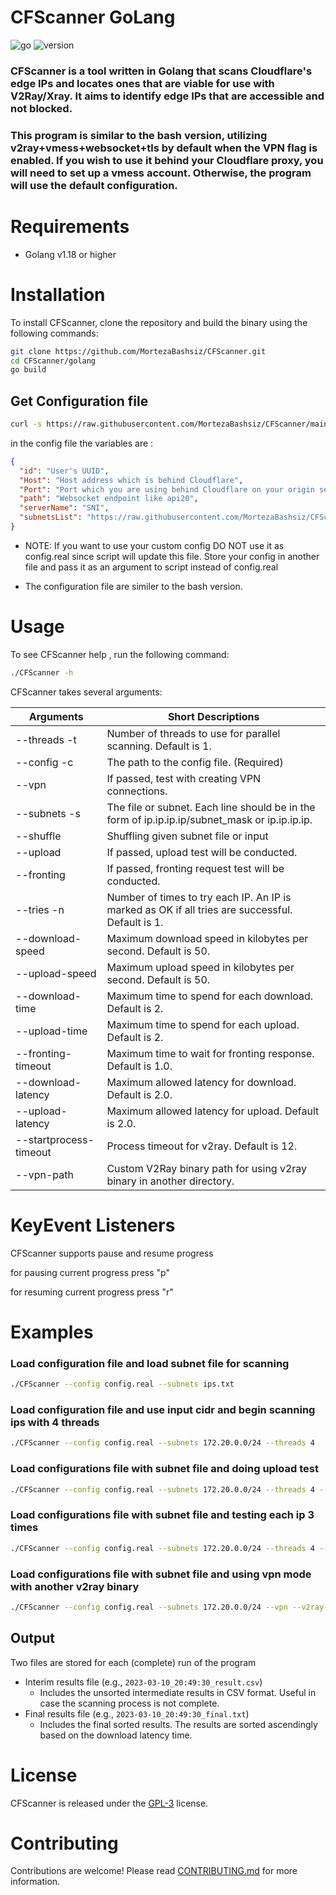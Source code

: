 # CFScanner GoLang

![go]
![version]

### CFScanner is a tool written in Golang that scans Cloudflare's edge IPs and locates ones that are viable for use with V2Ray/Xray. It aims to identify edge IPs that are accessible and not blocked.

### This program is similar to the bash version, utilizing v2ray+vmess+websocket+tls by default when the VPN flag is enabled. If you wish to use it behind your Cloudflare proxy, you will need to set up a vmess account. Otherwise, the program will use the default configuration.

# Requirements

- Golang v1.18 or higher

# Installation

To install CFScanner, clone the repository and build the binary using the following commands:

```bash
git clone https://github.com/MortezaBashsiz/CFScanner.git
cd CFScanner/golang
go build
```

## Get Configuration file

```bash
curl -s https://raw.githubusercontent.com/MortezaBashsiz/CFScanner/main/bash/ClientConfig.json -o config.real
```

in the config file the variables are :

```json
{
  "id": "User's UUID",
  "Host": "Host address which is behind Cloudflare",
  "Port": "Port which you are using behind Cloudflare on your origin server",
  "path": "Websocket endpoint like api20",
  "serverName": "SNI",
  "subnetsList": "https://raw.githubusercontent.com/MortezaBashsiz/CFScanner/main/bash/cf.local.iplist"
}
```

- NOTE: If you want to use your custom config DO NOT use it as config.real since script will update this file. Store your config in another file and pass it as an argument to script instead of config.real

- The configuration file are similer to the bash version.

# Usage

To see CFScanner help , run the following command:

```bash
./CFScanner -h
```

CFScanner takes several arguments:

| Arguments              | Short Descriptions                                                                               |
|------------------------| ------------------------------------------------------------------------------------------------ |
| --threads -t           | Number of threads to use for parallel scanning. Default is 1.                                    |
| --config -c            | The path to the config file. (Required)                                                          |
| --vpn                  | If passed, test with creating VPN connections.                                                   |
| --subnets -s           | The file or subnet. Each line should be in the form of ip.ip.ip.ip/subnet_mask or ip.ip.ip.ip.   |
| --shuffle              | Shuffling given subnet file or input                                                             |
| --upload               | If passed, upload test will be conducted.                                                        |
| --fronting             | If passed, fronting request test will be conducted.                                              |
| --tries -n             | Number of times to try each IP. An IP is marked as OK if all tries are successful. Default is 1. |
| --download-speed       | Maximum download speed in kilobytes per second. Default is 50.                                   |
| --upload-speed         | Maximum upload speed in kilobytes per second. Default is 50.                                     |
| --download-time        | Maximum time to spend for each download. Default is 2.                                           |
| --upload-time          | Maximum time to spend for each upload. Default is 2.                                             |
| --fronting-timeout     | Maximum time to wait for fronting response. Default is 1.0.                                      |
| --download-latency     | Maximum allowed latency for download. Default is 2.0.                                            |
| --upload-latency       | Maximum allowed latency for upload. Default is 2.0.                                              |
| --startprocess-timeout | Process timeout for v2ray. Default is 12.                                                        |
| --vpn-path              | Custom V2Ray binary path for using v2ray binary in another directory.                            |

# KeyEvent Listeners
CFScanner supports pause and resume progress 

for pausing current progress press "p"

for resuming current progress press "r"
# Examples

### Load configuration file and load subnet file for scanning

```bash
./CFScanner --config config.real --subnets ips.txt
```

### Load configuration file and use input cidr and begin scanning ips with 4 threads

```bash
./CFScanner --config config.real --subnets 172.20.0.0/24 --threads 4
```

### Load configurations file with subnet file and doing upload test

```bash
./CFScanner --config config.real --subnets 172.20.0.0/24 --threads 4 --upload
```

### Load configurations file with subnet file and testing each ip 3 times

```bash
./CFScanner --config config.real --subnets 172.20.0.0/24 --threads 4 --tries 3
```

### Load configurations file with subnet file and using vpn mode with another v2ray binary

```bash
./CFScanner --config config.real --subnets 172.20.0.0/24 --vpn --v2ray-path ~/v2ray-macos-arm64-v8a/v2ray
```

## Output

Two files are stored for each (complete) run of the program

- Interim results file (e.g., `2023-03-10_20:49:30_result.csv`)
  - Includes the unsorted intermediate results in CSV format. Useful in case the scanning process is not complete.
- Final results file (e.g., `2023-03-10_20:49:30_final.txt`)
  - Includes the final sorted results. The results are sorted ascendingly based on the download latency time.

# License

CFScanner is released under the [GPL-3](../LICENSE) license.

# Contributing

Contributions are welcome! Please read [CONTRIBUTING.md](../CONTRIBUTING.md) for more information.

[go]: https://img.shields.io/badge/Go-cyan?logo=go
[version]: https://img.shields.io/badge/Version-1.4-blue
